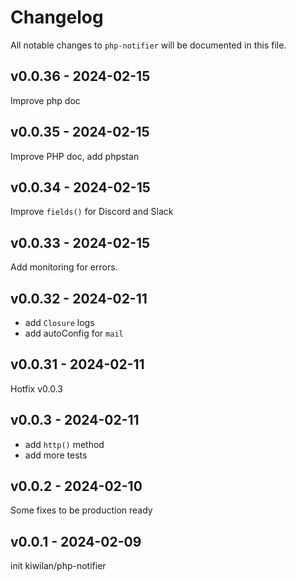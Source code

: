# Changelog

All notable changes to `php-notifier` will be documented in this file.

## v0.0.36 - 2024-02-15

Improve php doc

## v0.0.35 - 2024-02-15

Improve PHP doc, add phpstan

## v0.0.34 - 2024-02-15

Improve `fields()` for Discord and Slack

## v0.0.33 - 2024-02-15

Add monitoring for errors.

## v0.0.32 - 2024-02-11

- add `Closure` logs
- add autoConfig for `mail`

## v0.0.31 - 2024-02-11

Hotfix v0.0.3

## v0.0.3 - 2024-02-11

- add `http()` method
- add more tests

## v0.0.2 - 2024-02-10

Some fixes to be production ready

## v0.0.1 - 2024-02-09

init kiwilan/php-notifier
